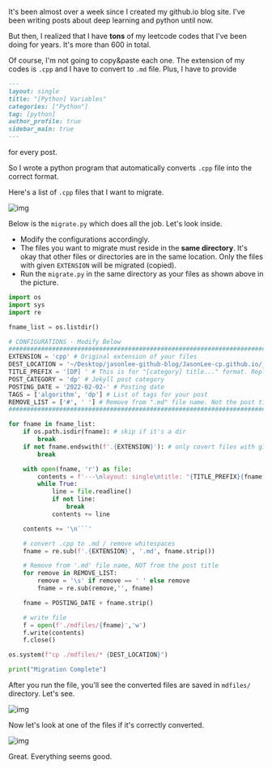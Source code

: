 

It's been almost over a week since I created my github.io blog site. I've been writing posts about deep learning and python until now.

But then, I realized that I have **tons** of my leetcode codes that I've been doing for years. It's more than 600 in total.

Of course, I'm not going to copy&paste each one. The extension of my codes is `.cpp` and I have to convert to `.md` file. Plus, I have to provide

```markdown
---
layout: single
title: "[Python] Variables"
categories: ["Python"]
tag: [python]
author_profile: true
sidebar_main: true
---
```

for every post.

So I wrote a python program that automatically converts `.cpp` file into the correct format.

Here's a list of `.cpp` files that I want to migrate.

![img](../../assets/images/Python/migrate.png)

Below is the `migrate.py` which does all the job. Let's look inside.

- Modify the configurations accordingly.
- The files you want to migrate must reside in the **same directory**. It's okay that other files or directories are in the same location.
  Only the files with given `EXTENSION` will be migrated (copied).
- Run the `migrate.py` in the same directory as your files as shown above in the picture.

````python
import os
import sys
import re

fname_list = os.listdir()

# CONFIGURATIONS - Modify Below
######################################################################################
EXTENSION = 'cpp' # Original extension of your files
DEST_LOCATION = '~/Desktop/jasonlee-github-blog/JasonLee-cp.github.io/_posts/Algorithm/DP/' # Destination location in Jekyll
TITLE_PREFIX = '[DP] ' # This is for "[category] title..." format. Replace with '' if you don't need it.
POST_CATEGORY = 'dp' # Jekyll post category
POSTING_DATE = '2022-02-02-' # Posting date
TAGS = ['algorithm', 'dp'] # List of tags for your post
REMOVE_LIST = ['#', ' '] # Remove from ".md" file name. Not the post title. The title will be the same as original file name with extension removed.
#######################################################################################

for fname in fname_list:
    if os.path.isdir(fname): # skip if it's a dir
        break
    if not fname.endswith(f'.{EXTENSION}'): # only covert files with given extension
        break

    with open(fname, 'r') as file:
        contents = f'---\nlayout: single\ntitle: "{TITLE_PREFIX}{fname[:-1*len(EXTENSION)]}"\ncategories: ["{POST_CATEGORY}"]\ntag: [{", ".join(TAGS)}]\n---\n```{EXTENSION}\n'
        while True:
            line = file.readline()
            if not line:
                break
            contents += line

    contents += '\n```'

    # convert .cpp to .md / remove whitespaces
    fname = re.sub(f'.{EXTENSION}', '.md', fname.strip())

    # Remove from '.md' file name, NOT from the post title
    for remove in REMOVE_LIST:
        remove = '\s' if remove == ' ' else remove
        fname = re.sub(remove,'', fname)

    fname = POSTING_DATE + fname.strip()

    # write file
    f = open(f'./mdfiles/{fname}','w')
    f.write(contents)
    f.close()

os.system(f"cp ./mdfiles/* {DEST_LOCATION}")

print("Migration Complete")
````

After you run the file, you'll see the converted files are saved in `mdfiles/` directory. Let's see.

![img](../../assets/images/Python/migrate2.png)

Now let's look at one of the files if it's correctly converted.

![img](../../assets/images/Python/migrate3.png)

Great. Everything seems good.
